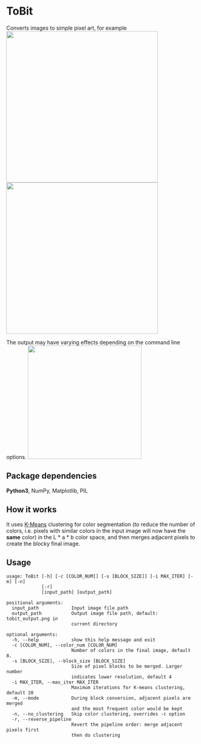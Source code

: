 # ToBit
Converts images to simple pixel art, for example <br>
<a href="url"><img src="https://github.com/lukevastus/ToBit/blob/master/tests/mountain.jpeg?raw=true" width="400"></a>
<a href="url"><img src="https://github.com/lukevastus/ToBit/blob/master/tests/mountain_output_large.png?raw=true" width="400"></a>

The output may have varying effects depending on the command line options.
<a href="url"><img src="https://github.com/lukevastus/ToBit/blob/master/tests/LULsample.png?raw=true" width="300"></a>

## Package dependencies
<b>Python3</b>, NumPy, Matplotlib, PIL

## How it works
It uses <a href="https://en.wikipedia.org/wiki/K-means_clustering">K-Means</a> clustering for color segmentation (to reduce the number of colors, i.e. pixels with similar colors in the input image will now have the <b>same</b> color) in the L * a * b color space, and then merges adjacent pixels to create the blocky final image. 

## Usage 
```
usage: ToBit [-h] [-c [COLOR_NUM]] [-s [BLOCK_SIZE]] [-i MAX_ITER] [-m] [-n]
             [-r]
             [input_path] [output_path]

positional arguments:
  input_path            Input image file path
  output_path           Output image file path, default: tobit_output.png in
                        current directory

optional arguments:
  -h, --help            show this help message and exit
  -c [COLOR_NUM], --color_num [COLOR_NUM]
                        Number of colors in the final image, default 8.
  -s [BLOCK_SIZE], --block_size [BLOCK_SIZE]
                        Size of pixel blocks to be merged. Larger number
                        indicates lower resolution, default 4
  -i MAX_ITER, --max_iter MAX_ITER
                        Maximum iterations for K-means clustering, default 20
  -m, --mode            During block conversion, adjacent pixels are merged
                        and the most frequent color would be kept
  -n, --no_clustering   Skip color clustering, overrides -c option
  -r, --reverse_pipeline
                        Revert the pipeline order: merge adjacent pixels first
                        then do clustering
```
